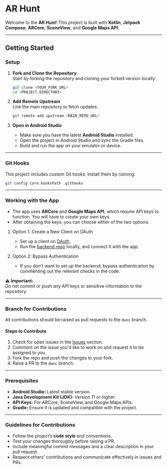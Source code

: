 # AR Hunt

Welcome to the **AR Hunt**! This project is built with **Kotlin**, **Jetpack Compose**, **ARCore**, **SceneView**, and **Google Maps API**.

---

## Getting Started

### **Setup**
1. **Fork and Clone the Repository**  
   Start by forking the repository and cloning your forked version locally:
   ```bash
   git clone <YOUR_FORK_URL>
   cd <PROJECT_DIRECTORY>
   ```

2. **Add Remote Upstream**  
   Link the main repository to fetch updates:
   ```bash
   git remote add upstream <MAIN_REPO_URL>
   ```

3. **Open in Android Studio**  
   - Make sure you have the latest **Android Studio** installed.
   - Open the project in Android Studio and sync the Gradle files.
   - Build and run the app on your emulator or device.

---

### **Git Hooks**
This project includes custom Git hooks. Install them by running:
```bash
git config core.hooksPath .githooks
```

---

### **Working with the App**
- The app uses **ARCore** and **Google Maps API**, which require API keys to function. You will have to create your own keys.
- After obtaining the keys, you can choose either of the two options:
1. Option 1: Create a New Client on DAuth
   - Set up a client on [DAuth](https://auth.delta.nitt.edu/).  
   - Run the [backend repo](https://github.com/delta/ar-hunt-backend) locally, and connect it with the app.

2. Option 2: Bypass Authentication
   - If you don't want to set up the backend, bypass authentication by commenting out the relevant checks in the code.  

⚠️ **Important:**  
Do not commit or push any API keys or sensitive information to the repository.

---

### **Branch for Contributions**
All contributions should be raised as pull requests to the `dwoc` branch.  

#### **Steps to Contribute**
1. Check for open issues in the [Issues](https://github.com/ar-hunt-app/issues) section.  
2. Comment on the issue you'd like to work on and request it to be assigned to you.  
3. Fork the repo and push the changes to your fork.
4. Raise a PR to the `dwoc` branch.  

---

### **Prerequisites**
- **Android Studio:** Latest stable version.
- **Java Development Kit (JDK):** Version 11 or higher.
- **API Keys:** For ARCore, SceneView, and Google Maps APIs.
- **Gradle:** Ensure it is updated and compatible with the project.

---

### **Guidelines for Contributions**
- Follow the project’s **code style** and conventions.  
- Test your changes thoroughly before raising a PR.  
- Include meaningful commit messages and a clear description in your pull request.  
- Respect others’ contributions and communicate effectively in issues and PRs.  
